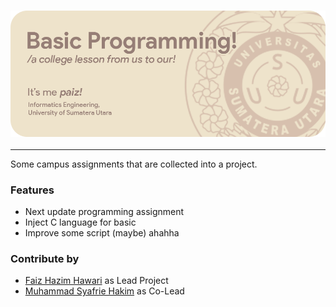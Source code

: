 <h3 align="center"><a href="https://github.com/Zazaaw/Dasar-Pemrograman-USU"><img src="https://github.com/Zazaaw/Dasar-Pemrograman-USU/blob/main/banner%20random%20project%20pt2.png" width="800px"></a></h3>

---

Some campus assignments that are
collected into a project.

### Features
- Next update programming assignment
- Inject C language for basic 
- Improve some script (maybe) ahahha

### Contribute by
- [Faiz Hazim Hawari](https://www.instagram.com/faizhazimhawarii/) as Lead Project
- [Muhammad Syafrie Hakim](https://www.instagram.com/mhdsyafriehakim/) as Co-Lead
